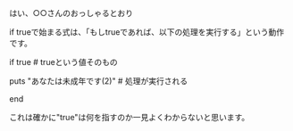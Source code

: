 はい、○○さんのおっしゃるとおり

if trueで始まる式は、「もしtrueであれば、以下の処理を実行する」という動作です。


if true # trueという値そのもの

puts "あなたは未成年です(2)" # 処理が実行される

end

これは確かに"true"は何を指すのか一見よくわからないと思います。


